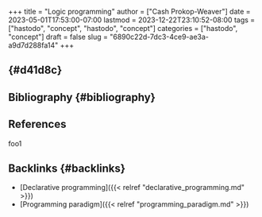 +++
title = "Logic programming"
author = ["Cash Prokop-Weaver"]
date = 2023-05-01T17:53:00-07:00
lastmod = 2023-12-22T23:10:52-08:00
tags = ["hastodo", "concept", "hastodo", "concept"]
categories = ["hastodo", "concept"]
draft = false
slug = "6890c22d-7dc3-4ce9-ae3a-a9d7d288fa14"
+++

##  {#d41d8c}


## Bibliography {#bibliography}

## References

<style>.csl-entry{text-indent: -1.5em; margin-left: 1.5em;}</style><div class="csl-bib-body">
</div>

foo1


## Backlinks {#backlinks}

-   [Declarative programming]({{< relref "declarative_programming.md" >}})
-   [Programming paradigm]({{< relref "programming_paradigm.md" >}})
